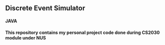 
<h2>Discrete Event Simulator</h2>

<h4>JAVA<h4 style="colour=green">This repository contains my personal project code done during CS2030 module under NUS</h4>
